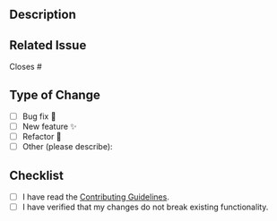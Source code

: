 <!-- Thank you for contributing to Dipend!   -->
<!-- Please complete the following checklist to help us review your PR faster. -->

## Description

<!-- A short summary explaining the purpose of your PR -->

## Related Issue

<!-- If applicable, reference the issue this PR addresses -->

Closes #<!-- issue number -->

## Type of Change

<!-- Please check the options that apply: -->

- [ ] Bug fix 🐛
- [ ] New feature ✨
- [ ] Refactor 🔧
- [ ] Other (please describe):

## Checklist

<!-- Review and check the boxes below before submitting your PR -->

- [ ] I have read the [Contributing Guidelines](https://github.com/saulova/dipend-docs/blob/main/CONTRIBUTING.md).
- [ ] I have verified that my changes do not break existing functionality.

<!-- ## Additional Context -->

<!-- Add any other context, screenshots, or information related to the PR -->

<!-- Thanks for your contribution! 🎉 -->
